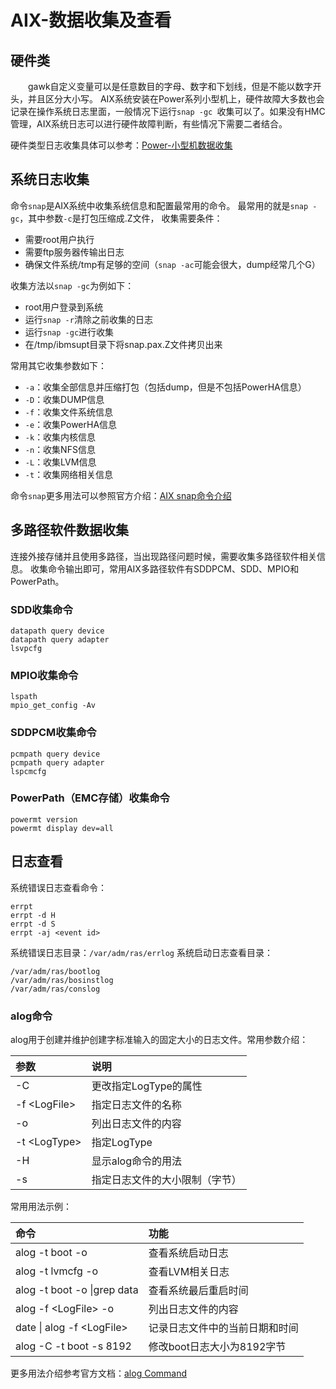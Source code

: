 # AIX-数据收集及查看
## 硬件类
&#8195;&#8195;gawk自定义变量可以是任意数目的字母、数字和下划线，但是不能以数字开头，并且区分大小写。
AIX系统安装在Power系列小型机上，硬件故障大多数也会记录在操作系统日志里面，一般情况下运行`snap -gc `收集可以了。如果没有HMC管理，AIX系统日志可以进行硬件故障判断，有些情况下需要二者结合。

硬件类型日志收集具体可以参考：[Power-小型机数据收集](https://bond-huang.github.io/huang/01-IBM_Power_System/02-Power_System/01-Power-%E5%B0%8F%E5%9E%8B%E6%9C%BA%E6%95%B0%E6%8D%AE%E6%94%B6%E9%9B%86.html)

## 系统日志收集
命令`snap`是AIX系统中收集系统信息和配置最常用的命令。
最常用的就是`snap -gc`，其中参数`-c`是打包压缩成.Z文件，
收集需要条件：
- 需要root用户执行
- 需要ftp服务器传输出日志
- 确保文件系统/tmp有足够的空间（`snap -ac`可能会很大，dump经常几个G）

收集方法以`snap -gc`为例如下：
- root用户登录到系统
- 运行`snap -r`清除之前收集的日志
- 运行`snap -gc`进行收集
- 在/tmp/ibmsupt目录下将snap.pax.Z文件拷贝出来

常用其它收集参数如下：
- `-a`：收集全部信息并压缩打包（包括dump，但是不包括PowerHA信息）
- `-D`：收集DUMP信息
- `-f`：收集文件系统信息
- `-e`：收集PowerHA信息
- `-k`：收集内核信息
- `-n`：收集NFS信息
- `-L`：收集LVM信息
- `-t`：收集网络相关信息

命令`snap`更多用法可以参照官方介绍：[AIX snap命令介绍](https://www.ibm.com/support/knowledgecenter/zh/ssw_aix_72/s_commands/snap.html)

## 多路径软件数据收集
连接外接存储并且使用多路径，当出现路径问题时候，需要收集多路径软件相关信息。
收集命令输出即可，常用AIX多路径软件有SDDPCM、SDD、MPIO和PowerPath。
### SDD收集命令
```shell
datapath query device
datapath query adapter
lsvpcfg
```
### MPIO收集命令
```shell
lspath
mpio_get_config -Av
```
### SDDPCM收集命令
```shell
pcmpath query device
pcmpath query adapter
lspcmcfg
```
### PowerPath（EMC存储）收集命令
```shell
powermt version
powermt display dev=all
```
## 日志查看
系统错误日志查看命令：
```
errpt
errpt -d H
errpt -d S
errpt -aj <event id>
```
系统错误日志目录：`/var/adm/ras/errlog`
系统启动日志查看目录：
```
/var/adm/ras/bootlog
/var/adm/ras/bosinstlog
/var/adm/ras/conslog
```
### alog命令
alog用于创建并维护创建字标准输入的固定大小的日志文件。常用参数介绍：

参数|说明
:---|:---
-C |更改指定LogType的属性
-f &#60;LogFile&#62;|指定日志文件的名称
-o |列出日志文件的内容
-t &#60;LogType&#62; |指定LogType
-H |显示alog命令的用法
-s |指定日志文件的大小限制（字节）

常用用法示例：

命令|功能
:---|:---
alog -t boot -o |查看系统启动日志
alog -t lvmcfg -o |查看LVM相关日志
alog -t boot -o &#124;grep data|查看系统最后重启时间
alog -f &#60;LogFile&#62; -o|列出日志文件的内容
date &#124; alog -f &#60;LogFile&#62;|记录日志文件中的当前日期和时间
alog -C -t boot -s 8192|修改boot日志大小为8192字节

更多用法介绍参考官方文档：[alog Command](https://www.ibm.com/support/knowledgecenter/ssw_aix_71/a_commands/alog.html)

